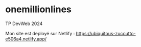 # onemillionlines
TP DevWeb 2024

Mon site est deployé sur Netlify : https://ubiquitous-zuccutto-e506a4.netlify.app/
